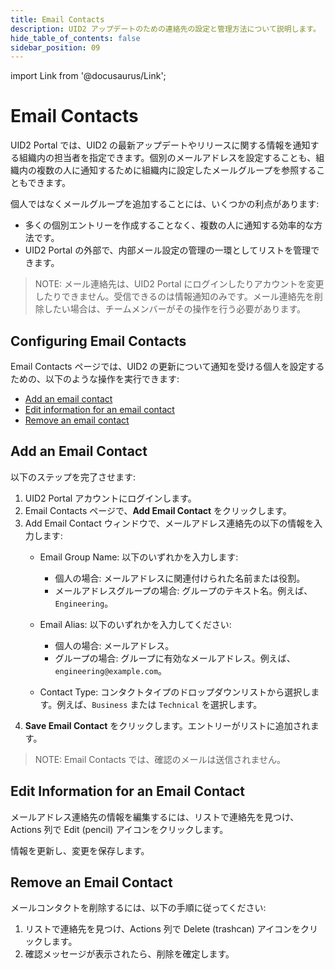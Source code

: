 ```yaml
---
title: Email Contacts
description: UID2 アップデートのための連絡先の設定と管理方法について説明します。
hide_table_of_contents: false
sidebar_position: 09
---
```


import Link from '@docusaurus/Link';

# Email Contacts

UID2 Portal では、UID2 の最新アップデートやリリースに関する情報を通知する組織内の担当者を指定できます。個別のメールアドレスを設定することも、組織内の複数の人に通知するために組織内に設定したメールグループを参照することもできます。

個人ではなくメールグループを追加することには、いくつかの利点があります:
- 多くの個別エントリーを作成することなく、複数の人に通知する効率的な方法です。
- UID2 Portal の外部で、内部メール設定の管理の一環としてリストを管理できます。

>NOTE: メール連絡先は、UID2 Portal にログインしたりアカウントを変更したりできません。受信できるのは情報通知のみです。メール連絡先を削除したい場合は、チームメンバーがその操作を行う必要があります。

## Configuring Email Contacts

Email Contacts ページでは、UID2 の更新について通知を受ける個人を設定するための、以下のような操作を実行できます:

- [Add an email contact](#add-an-email-contact)
- [Edit information for an email contact](#edit-information-for-an-email-contact)
- [Remove an email contact](#remove-an-email-contact)

## Add an Email Contact

以下のステップを完了させます:

1. UID2 Portal アカウントにログインします。
1. Email Contacts ページで、**Add Email Contact** をクリックします。
2. Add Email Contact ウィンドウで、メールアドレス連絡先の以下の情報を入力します:
   - Email Group Name: 以下のいずれかを入力します:
   
     - 個人の場合: メールアドレスに関連付けられた名前または役割。
     - メールアドレスグループの場合: グループのテキスト名。例えば、`Engineering`。
   - Email Alias: 以下のいずれかを入力してください:
   
     - 個人の場合: メールアドレス。
     - グループの場合: グループに有効なメールアドレス。例えば、`engineering@example.com`。
   - Contact Type: コンタクトタイプのドロップダウンリストから選択します。例えば、`Business` または `Technical` を選択します。
3. **Save Email Contact** をクリックします。エントリーがリストに追加されます。

>NOTE: Email Contacts では、確認のメールは送信されません。

## Edit Information for an Email Contact

メールアドレス連絡先の情報を編集するには、リストで連絡先を見つけ、Actions 列で Edit (pencil) アイコンをクリックします。

情報を更新し、変更を保存します。

## Remove an Email Contact

メールコンタクトを削除するには、以下の手順に従ってください:

1. リストで連絡先を見つけ、Actions 列で Delete (trashcan) アイコンをクリックします。
1. 確認メッセージが表示されたら、削除を確定します。
